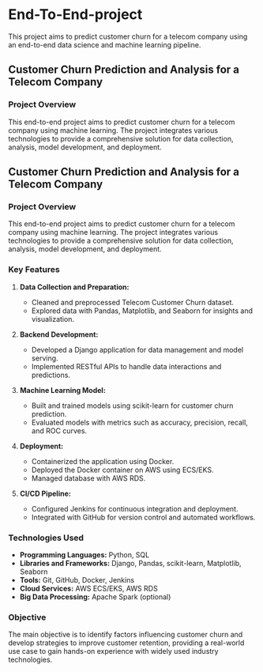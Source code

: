 # End-To-End-project
 This project aims to predict customer churn for a telecom company using an end-to-end data science and machine learning pipeline. 

## Customer Churn Prediction and Analysis for a Telecom Company
### Project Overview

This end-to-end project aims to predict customer churn for a telecom company using machine learning. The project integrates various technologies to provide a comprehensive solution for data collection, analysis, model development, and deployment.

## Customer Churn Prediction and Analysis for a Telecom Company

### Project Overview

This end-to-end project aims to predict customer churn for a telecom company using machine learning. The project integrates various technologies to provide a comprehensive solution for data collection, analysis, model development, and deployment.

### Key Features

1. **Data Collection and Preparation:**
   - Cleaned and preprocessed Telecom Customer Churn dataset.
   - Explored data with Pandas, Matplotlib, and Seaborn for insights and visualization.

2. **Backend Development:**
   - Developed a Django application for data management and model serving.
   - Implemented RESTful APIs to handle data interactions and predictions.

3. **Machine Learning Model:**
   - Built and trained models using scikit-learn for customer churn prediction.
   - Evaluated models with metrics such as accuracy, precision, recall, and ROC curves.

4. **Deployment:**
   - Containerized the application using Docker.
   - Deployed the Docker container on AWS using ECS/EKS.
   - Managed database with AWS RDS.

5. **CI/CD Pipeline:**
   - Configured Jenkins for continuous integration and deployment.
   - Integrated with GitHub for version control and automated workflows.

### Technologies Used

- **Programming Languages:** Python, SQL
- **Libraries and Frameworks:** Django, Pandas, scikit-learn, Matplotlib, Seaborn
- **Tools:** Git, GitHub, Docker, Jenkins
- **Cloud Services:** AWS ECS/EKS, AWS RDS
- **Big Data Processing:** Apache Spark (optional)

### Objective

The main objective is to identify factors influencing customer churn and develop strategies to improve customer retention, providing a real-world use case to gain hands-on experience with widely used industry technologies.
